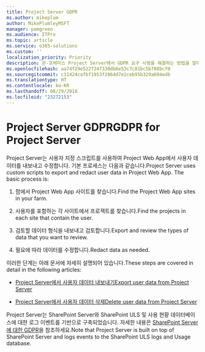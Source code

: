 ```yaml
---
title: Project Server GDPR
ms.author: mikeplum
author: MikePlumleyMSFT
manager: pamgreen
ms.audience: ITPro
ms.topic: article
ms.service: o365-solutions
ms.custom: ''
localization_priority: Priority
description: 온-프레미스 Project Server에서 GDPR 요구 사항을 해결하는 방법을 알아보세요.
ms.openlocfilehash: aa74f29e522f24f330db6e53c7c81bc5b708bcf0
ms.sourcegitcommit: c31424cafbf1953f2864d7e2ceb95b329a694edb
ms.translationtype: HT
ms.contentlocale: ko-KR
ms.lasthandoff: 08/29/2018
ms.locfileid: "23272153"
---
```

# <a name="gdpr-for-project-server"></a><span data-ttu-id="450c1-103">Project Server GDPR</span><span class="sxs-lookup"><span data-stu-id="450c1-103">GDPR for Project Server</span></span>

<span data-ttu-id="450c1-p101">Project Server는 사용자 지정 스크립트를 사용하여 Project Web App에서 사용자 데이터를 내보내고 수정합니다. 기본 프로세스는 다음과 같습니다.</span><span class="sxs-lookup"><span data-stu-id="450c1-p101">Project Server uses custom scripts to export and redact user data in Project Web App. The basic process is:</span></span>

1.  <span data-ttu-id="450c1-106">팜에서 Project Web App 사이트를 찾습니다.</span><span class="sxs-lookup"><span data-stu-id="450c1-106">Find the Project Web App sites in your farm.</span></span>

2.  <span data-ttu-id="450c1-107">사용자를 포함하는 각 사이트에서 프로젝트를 찾습니다.</span><span class="sxs-lookup"><span data-stu-id="450c1-107">Find the projects in each site that contain the user.</span></span>

3.  <span data-ttu-id="450c1-108">검토할 데이터 형식을 내보내고 검토합니다.</span><span class="sxs-lookup"><span data-stu-id="450c1-108">Export and review the types of data that you want to review.</span></span>

4.  <span data-ttu-id="450c1-109">필요에 따라 데이터를 수정합니다.</span><span class="sxs-lookup"><span data-stu-id="450c1-109">Redact data as needed.</span></span>

<span data-ttu-id="450c1-110">이러한 단계는 아래 문서에 자세히 설명되어 있습니다.</span><span class="sxs-lookup"><span data-stu-id="450c1-110">These steps are covered in detail in the following articles:</span></span>

- [<span data-ttu-id="450c1-111">Project Server에서 사용자 데이터 내보내기</span><span class="sxs-lookup"><span data-stu-id="450c1-111">Export user data from Project Server</span></span>](/Project/export-user-data-from-project-server?toc=/Office365/Enterprise/toc.json)

- [<span data-ttu-id="450c1-112">Project Server에서 사용자 데이터 삭제</span><span class="sxs-lookup"><span data-stu-id="450c1-112">Delete user data from Project Server</span></span>](/Project/delete-user-data-from-project-server?toc=/Office365/Enterprise/toc.json)


<span data-ttu-id="450c1-p102">Project Server는 SharePoint Server와 SharePoint ULS 및 사용 현황 데이터베이스에 대한 로그 이벤트를 기반으로 구축되었습니다. 자세한 내용은 [SharePoint Server에 대한 GDPR](gdpr-for-sharepoint-server.md)을 참조하세요.</span><span class="sxs-lookup"><span data-stu-id="450c1-p102">Note that Project Server is built on top of SharePoint Server and logs events to the SharePoint ULS logs and Usage database.</span></span>
